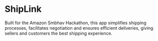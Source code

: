 # ShipLink
Built for the Amazon Smbhav Hackathon, this app simplifies shipping processes, facilitates negotiation and ensures efficient deliveries, giving sellers and customers the best shipping experience.
